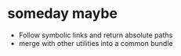 
# someday maybe

+ Follow symbolic links and return absolute paths
+ merge with other utilities into a common bundle
